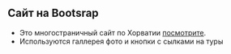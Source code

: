 ## Сайт на Bootsrap

 - Это многостраничный сайт по Хорватии [посмотрите](https://jfsolo.github.io/Croatia.github.io/).
 - Используются галлерея фото и кнопки с сылками на туры


